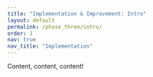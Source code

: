 ```yaml
---
title: "Implementation & Improvement: Intro"
layout: default
permalink: /phase_three/intro/
order: 1
nav: true
nav_title: "Implementation"
---
```


Content, content, content!
